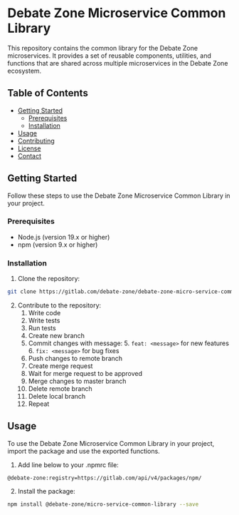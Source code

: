 # Debate Zone Microservice Common Library

This repository contains the common library for the Debate Zone microservices. It provides a set of reusable components, utilities, and functions that are shared across multiple microservices in the Debate Zone ecosystem.

## Table of Contents

- [Getting Started](#getting-started)
    - [Prerequisites](#prerequisites)
    - [Installation](#installation)
- [Usage](#usage)
- [Contributing](#contributing)
- [License](#license)
- [Contact](#contact)

## Getting Started

Follow these steps to use the Debate Zone Microservice Common Library in your project.

### Prerequisites

- Node.js (version 19.x or higher)
- npm (version 9.x or higher)

### Installation

1. Clone the repository:

```sh
git clone https://gitlab.com/debate-zone/debate-zone-micro-service-common-library.git
```
2. Contribute to the repository: 
   1. Write code
   2. Write tests
   3. Run tests
   4. Create new branch
   4. Commit changes with message:
      5. `feat: <message>` for new features
      6. `fix: <message>` for bug fixes
   7. Push changes to remote branch
   8. Create merge request
   9. Wait for merge request to be approved
   10. Merge changes to master branch
   11. Delete remote branch
   12. Delete local branch
   13. Repeat


## Usage

To use the Debate Zone Microservice Common Library in your project, import the package and use the exported functions.

1. Add line below to your .npmrc file:
```
@debate-zone:registry=https://gitlab.com/api/v4/packages/npm/
```
2. Install the package:
```sh
npm install @debate-zone/micro-service-common-library --save
```
